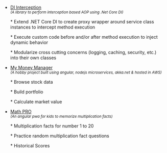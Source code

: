 <ul>
  <li>
    <a href="https://github.com/hitenpatel01/DependencyInjection.Interception/blob/master/README.md" target="_blank">DI Interception</a>
    <small style="display: block; font-style: italic">
        (A library to perform interception based AOP using .Net Core DI)
      </small>
    <p class="p-item">* Extend .NET Core DI to create proxy wrapper around service class instances to intercept method execution</p>
    <p class="p-item">* Execute custom code before and/or after method execution to inject dynamic behavior</p>
    <p class="p-item">* Modularize cross cutting concerns (logging, caching, security, etc.) into their own classes</p>
  </li>
  <li>
    <a href="https://m3.hitenpatel.net" target="_blank">My Money Manager</a>
    <small style="display: block; font-style: italic">
        (A hobby project built using angular, nodejs microservices, akka.net & hosted in AWS)
      </small>
    <p class="p-item">* Browse stock data</p>
    <p class="p-item">* Build portfolio</p>
    <p class="p-item">* Calculate market value</p>
  </li>
  <li>
    <a href="https://mathpro.hitenpatel.net" target="_blank">Math PRO</a>
    <small style="display: block; font-style: italic">
        (An angular pwa for kids to memorize multiplication facts)
      </small>
    <p class="p-item">* Multiplication facts for number 1 to 20</p>
    <p class="p-item">* Practice random multiplication fact questions</p>
    <p class="p-item">* Historical Scores</p>
  </li>
</ul>
